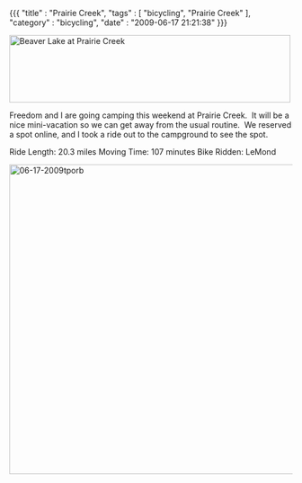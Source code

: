 {{{ "title" : "Prairie Creek", "tags" : [ "bicycling", "Prairie Creek" ], "category" : "bicycling", "date" : "2009-06-17 21:21:38" }}}

<a href="https://s3.amazonaws.com/mark-ott-info/images/blog/2009/06/beaver_lake_at_prairie_creek_photo0257.jpg">
<img class="size-full wp-image-187" title="beaver_lake_at_prairie_creek_photo0257" src="https://s3.amazonaws.com/mark-ott-info/images/blog/2009/06/beaver_lake_at_prairie_creek_photo0257.jpg" alt="Beaver Lake at Prairie Creek" width="500" height="120" />
</a>

Freedom and I are going camping this weekend at Prairie Creek.  It will be a nice mini-vacation so we can get away from the usual routine.  We reserved a spot online, and I took a ride out to the campground to see the spot.
<p style="text-align: left;">Ride Length: 20.3 miles
Moving Time: 107 minutes
Bike Ridden: LeMond

<a href="https://s3.amazonaws.com/mark-ott-info/images/blog/2009/06/06-17-2009tporb.jpg"><img class="alignleft size-full wp-image-188" title="06-17-2009tporb" src="https://s3.amazonaws.com/mark-ott-info/images/blog/2009/06/06-17-2009tporb.jpg" alt="06-17-2009tporb" width="1000" height="551" /></a>